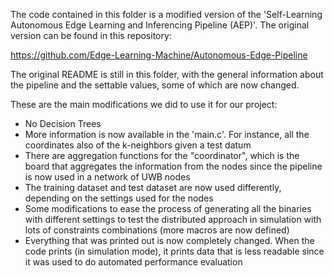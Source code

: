 The code contained in this folder is a modified version of the 'Self-Learning Autonomous Edge Learning and Inferencing Pipeline (AEP)'. The original version can be found in this repository:

https://github.com/Edge-Learning-Machine/Autonomous-Edge-Pipeline

The original README is still in this folder, with the general information about the pipeline and the settable values, some of which are now changed.

These are the main modifications we did to use it for our project:
- No Decision Trees
- More information is now available in the 'main.c'. For instance, all the coordinates also of the k-neighbors given a test datum
- There are aggregation functions for the "coordinator", which is the board that aggregates the information from the nodes since the pipeline is now used in a network of UWB nodes
- The training dataset and test dataset are now used differently, depending on the settings used for the nodes
- Some modifications to ease the process of generating all the binaries with different settings to test the distributed approach in simulation with lots of constraints combinations (more macros are now defined)
- Everything that was printed out is now completely changed. When the code prints (in simulation mode), it prints data that is less readable since it was used to do automated performance evaluation
